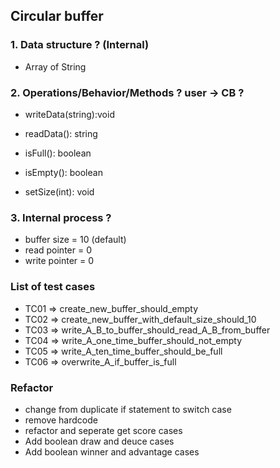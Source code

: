 ## Circular buffer

### 1. Data structure ? (Internal)
+ Array of String

### 2. Operations/Behavior/Methods ?  user -> CB ?
+ writeData(string):void
+ readData(): string
+ isFull(): boolean
+ isEmpty(): boolean

+ setSize(int): void

### 3. Internal process ?
+ buffer size = 10 (default)
+ read pointer = 0
+ write pointer = 0

### List of test cases
+ TC01 => create_new_buffer_should_empty
+ TC02 => create_new_buffer_with_default_size_should_10
+ TC03 => write_A_B_to_buffer_should_read_A_B_from_buffer
+ TC04 => write_A_one_time_buffer_should_not_empty
+ TC05 => write_A_ten_time_buffer_should_be_full
+ TC06 => overwrite_A_if_buffer_is_full

### Refactor
+ change from duplicate if statement to switch case 
+ remove hardcode
+ refactor and seperate get score cases
+ Add boolean draw and deuce cases
+ Add boolean winner and advantage cases

